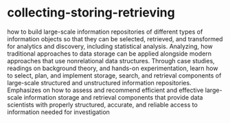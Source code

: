 # collecting-storing-retrieving
how to build large-scale information repositories of different types of information objects so that they can be selected, retrieved, and transformed for analytics and discovery, including statistical analysis. Analyzing, how traditional approaches to data storage can be applied alongside modern approaches that use nonrelational data structures. Through case studies, readings on background theory, and hands-on experimentation, learn how to select, plan, and implement storage, search, and retrieval components of large-scale structured and unstructured information repositories. Emphasizes on how to assess and recommend efficient and effective large-scale information storage and retrieval components that provide data scientists with properly structured, accurate, and reliable access to information needed for investigation 
